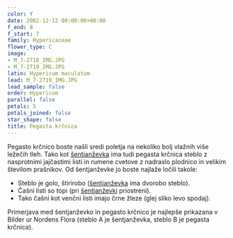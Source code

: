 ```yaml
---
color: Y
date: 2002-12-12 00:00:00+00:00
f_end: 8
f_start: 7
family: Hypericaceae
flower_type: C
image:
- M_7-2718_IMG.JPG
- M_7-2719_IMG.JPG
latin: Hypericum maculatum
lead: M_7-2719_IMG.JPG
lead_sample: false
order: Hypericum
parallel: false
petals: 5
petals_joined: false
star_shape: false
title: Pegasta krčnica
---
```

Pegasto krčnico boste našli sredi poletja na nekoliko bolj vlažnih više ležečih tleh. Tako kot [šentjanževka](../hypericumperforatum/) ima tudi pegasta krčnica steblo z nasprotnimi jajčastimi listi in rumene cvetove z nadraslo plodnico in velikim številom prašnikov. Od šentjanževke jo boste najlaže ločili takole:

-   Steblo je golo, štirirobo ([šentjanževka](../hypericumperforatum/) ima dvorobo steblo).
-   Čašni listi so topi (pri [šentjanževki](../hypericumperforatum/) priostreni).
-   Tako čašni kot venčni listi imajo črne žleze (glej sliko levo spodaj).

Primerjava med šentjanževko in pegasto krčnico je najlepše prikazana v Bilder ur Nordens Flora (steblo A je šentjanževka, steblo B je pegasta krčnica).
